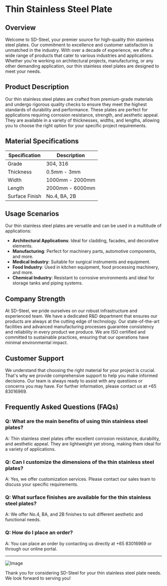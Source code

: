 # Thin Stainless Steel Plate

## Overview

Welcome to SD-Steel, your premier source for high-quality thin stainless steel plates. Our commitment to excellence and customer satisfaction is unmatched in the industry. With over a decade of experience, we offer a wide range of products that cater to various industries and applications. Whether you're working on architectural projects, manufacturing, or any other demanding application, our thin stainless steel plates are designed to meet your needs.

## Product Description

Our thin stainless steel plates are crafted from premium-grade materials and undergo rigorous quality checks to ensure they meet the highest standards of durability and performance. These plates are perfect for applications requiring corrosion resistance, strength, and aesthetic appeal. They are available in a variety of thicknesses, widths, and lengths, allowing you to choose the right option for your specific project requirements.

## Material Specifications

| Specification | Description |
|---------------|-------------|
| Grade         | 304, 316    |
| Thickness     | 0.5mm - 3mm |
| Width         | 1000mm - 2000mm |
| Length        | 2000mm - 6000mm |
| Surface Finish| No.4, BA, 2B |

## Usage Scenarios

Our thin stainless steel plates are versatile and can be used in a multitude of applications:

- **Architectural Applications**: Ideal for cladding, facades, and decorative elements.
- **Manufacturing**: Perfect for machinery parts, automotive components, and more.
- **Medical Industry**: Suitable for surgical instruments and equipment.
- **Food Industry**: Used in kitchen equipment, food processing machinery, and more.
- **Chemical Industry**: Resistant to corrosive environments and ideal for storage tanks and piping systems.

## Company Strength

At SD-Steel, we pride ourselves on our robust infrastructure and experienced team. We have a dedicated R&D department that ensures our products are always at the cutting edge of technology. Our state-of-the-art facilities and advanced manufacturing processes guarantee consistency and reliability in every product we produce. We are ISO certified and committed to sustainable practices, ensuring that our operations have minimal environmental impact.

## Customer Support

We understand that choosing the right material for your project is crucial. That's why we provide comprehensive support to help you make informed decisions. Our team is always ready to assist with any questions or concerns you may have. For further information, please contact us at +65 83016969.

## Frequently Asked Questions (FAQs)

### Q: What are the main benefits of using thin stainless steel plates?
A: Thin stainless steel plates offer excellent corrosion resistance, durability, and aesthetic appeal. They are lightweight yet strong, making them ideal for a variety of applications.

### Q: Can I customize the dimensions of the thin stainless steel plates?
A: Yes, we offer customization services. Please contact our sales team to discuss your specific requirements.

### Q: What surface finishes are available for the thin stainless steel plates?
A: We offer No.4, BA, and 2B finishes to suit different aesthetic and functional needs.

### Q: How do I place an order?
A: You can place an order by contacting us directly at +65 83016969 or through our online portal.

---

![Image](https://github.com/user-attachments/assets/2567258e-e124-4816-932d-1809bd27ef0b)

Thank you for considering SD-Steel for your thin stainless steel plate needs. We look forward to serving you!